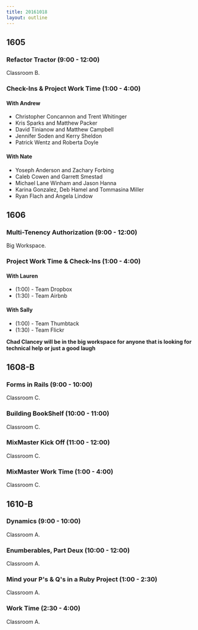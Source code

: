 ```yaml
---
title: 20161018
layout: outline
---
```



## 1605

### Refactor Tractor (9:00 - 12:00)

Classroom B.

### Check-Ins & Project Work Time (1:00 - 4:00)

#### With Andrew

- Christopher Concannon and Trent Whitinger
- Kris Sparks and Matthew Packer
- David Tinianow and Matthew Campbell
- Jennifer Soden and Kerry Sheldon
- Patrick Wentz and Roberta Doyle

#### With Nate

- Yoseph Anderson and Zachary Forbing
- Caleb Cowen and Garrett Smestad
- Michael Lane Winham and Jason Hanna
- Karina Gonzalez, Deb Hamel and Tommasina Miller
- Ryan Flach and Angela Lindow



## 1606

### Multi-Tenency Authorization (9:00 - 12:00)

Big Workspace.

### Project Work Time & Check-Ins (1:00 - 4:00)

#### With Lauren

* (1:00) - Team Dropbox
* (1:30) - Team Airbnb

#### With Sally

* (1:00) - Team Thumbtack
* (1:30) - Team Flickr

__Chad Clancey will be in the big workspace for anyone that is looking for
technical help or just a good laugh__


## 1608-B

### Forms in Rails (9:00 - 10:00)

Classroom C.

### Building BookShelf (10:00 - 11:00)

Classroom C.

### MixMaster Kick Off (11:00 - 12:00)

Classroom C.

### MixMaster Work Time (1:00 - 4:00)

Classroom C.


## 1610-B

### Dynamics (9:00 - 10:00)

Classroom A.

### Enumberables, Part Deux (10:00 - 12:00)

Classroom A.

### Mind your P's & Q's in a Ruby Project (1:00 - 2:30)

Classroom A.

### Work Time (2:30 - 4:00)

Classroom A.
